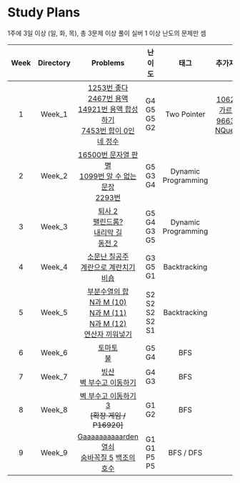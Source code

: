 # Study Plans

1주에 3일 이상 (일, 화, 목), 총 3문제 이상 풀이 실버 1 이상 난도의 문제만 셈

| **Week** | **Directory** |                                                                                                                                          **Problems**                                                                                                                                          |             **난이도**             |      **태그**       |                                                  **추가자료**                                                   |
| :------: | :-----------: | :--------------------------------------------------------------------------------------------------------------------------------------------------------------------------------------------------------------------------------------------------------------------------------------------: | :--------------------------------: | :-----------------: | :-------------------------------------------------------------------------------------------------------------: |
|    1     |    Week_1     |                      [1253번 좋다](https://www.acmicpc.net/problem/1253) <br> [2467번 용액](https://www.acmicpc.net/problem/2467)<br>[14921번 용액 합성하기](https://www.acmicpc.net/problem/14921) <br> [7453번 합이 0인 네 정수](https://www.acmicpc.net/problem/7453)                       |     G4 <br> G5 <br> G5 <br> G2     |     Two Pointer     | [1062번 가르침](https://www.acmicpc.net/problem/1062)<br> [9663번 NQueen](https://www.acmicpc.net/problem/9663) |
|    2     |    Week_2     |                                                       [16500번 문자열 판별](https://www.acmicpc.net/problem/16500) <br> [1099번 알 수 없는 문장](https://www.acmipc.net/problem/1099) <br> [2293번](https://www.acmipc.net/problem/2293)                                                       |         G5 <br> G3 <br> G4         | Dynamic Programming |
|    3     |    Week_3     |                                       [퇴사 2](https://www.acmicpc.net/problem/15486) <br> [팰린드롬?](https://www.acmicpc.net/problem/10942) <br> [내리막 길](https://www.acmicpc.net/problem/1502) <br> [동전 2](https://www.acmicpc.net/problem/2294)                                       |     G5 <br> G4 <br> G3 <br> G5     | Dynamic Programming |                                                                                                                 |
|    4     |    Week_4     |                                                            [소문난 칠공주](https://www.acmicpc.net/problem/1941) <br> [계란으로 계란치기](https://www.acmicpc.net/problem/16987) <br> [비숍](https://www.acmicpc.net/problem/1799)                                                             |         G3 <br> G5 <br> G1         |    Backtracking     |
|    5     |    Week_5     | [부분수열의 합](https://www.acmicpc.net/problem/1182) <br> [N과 M (10)](https://www.acmicpc.net/problem/15664) <br> [N과 M (11)](https://www.acmicpc.net/problem/15665) <br> [N과 M (12)](https://www.acmicpc.net/problem/15666) <br> [연산자 끼워넣기](https://www.acmicpc.net/problem/14888) | S2 <br> S2 <br> S2 <br> S2 <br> S1 |    Backtracking     |                                                                                                                 |
|    6     |    Week_6     |                                                                                              [토마토](https://www.acmicpc.net/problem/7576) <br> [불](https://www.acmicpc.net/problem/5427) <br>                                                                                               |          G5 <br> G4 <br>           |         BFS         |                                                                                                                 |
|    7     |    Week_7     |                                                                                          [빙산](https://www.acmicpc.net/problem/2573) <br> [벽 부수고 이동하기](https://www.acmicpc.net/problem/2206)                                                                                          |             G4 <br> G3             |         BFS         |
|    8     |    Week_8     |                                                                                                   [벽 부수고 이동하기3](https://www.acmicpc.net/problem/16933) <br> ~~[확장 게임 / P16920]~~                                                                                                   |             G1 <br> G2             |         BFS         |
|    9     |    Week_9     |                                            [Gaaaaaaaaaarden](https://acmicpc.net/problem/18809) <br> [열쇠](https://acmicpc.net/problem/9328) <br> [숨바꼭질 5](https://acmicpc.net/problem/17071) [백조의 호수](https://acmicpc.net/problem/3197)                                             |     G1 <br> G1 <br> P5 <br> P5     |      BFS / DFS      |                                                                                                                 |
